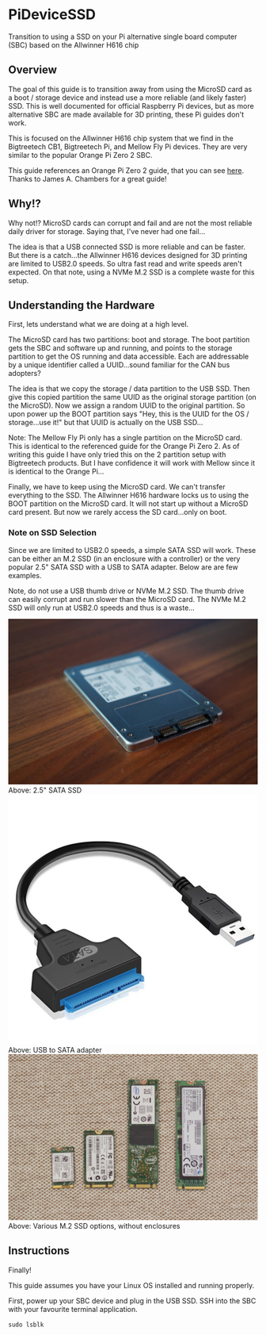 # PiDeviceSSD
Transition to using a SSD on your Pi alternative single board computer (SBC) based on the Allwinner H616 chip

## Overview
The goal of this guide is to transition away from using the MicroSD card as a boot / storage device and instead use a more reliable (and likely faster) SSD. This is well documented for official Raspberry Pi devices, but as more alternative SBC are made available for 3D printing, these Pi guides don't work.

This is focused on the Allwinner H616 chip system that we find in the Bigtreetech CB1, Bigtreetech Pi, and Mellow Fly Pi devices. They are very similar to the popular Orange Pi Zero 2 SBC.

This guide references an Orange Pi Zero 2 guide, that you can see [here](https://jamesachambers.com/orange-pi-zero-2-usb-ssd-boot-guide/ "Orange Pi Zero 2 USB SSD Boot Guide"). Thanks to James A. Chambers for a great guide!

## Why!?
Why not!? MicroSD cards can corrupt and fail and are not the most reliable daily driver for storage. Saying that, I've never had one fail...

The idea is that a USB connected SSD is more reliable and can be faster. But there is a catch...the Allwinner H616 devices designed for 3D printing are limited to USB2.0 speeds. So ultra fast read and write speeds aren't expected. On that note, using a NVMe M.2 SSD is a complete waste for this setup.

## Understanding the Hardware
First, lets understand what we are doing at a high level.

The MicroSD card has two partitions: boot and storage. The boot partition gets the SBC and software up and running, and points to the storage partition to get the OS running and data accessible. Each are addressable by a unique identifier called a UUID...sound familiar for the CAN bus adopters?

The idea is that we copy the storage / data partition to the USB SSD. Then give this copied partition the same UUID as the original storage partition (on the MicroSD). Now we assign a random UUID to the original partition. So upon power up the BOOT partition says "Hey, this is the UUID for the OS / storage...use it!" but that UUID is actually on the USB SSD...

Note: The Mellow Fly Pi only has a single partition on the MicroSD card. This is identical to the referenced guide for the Orange Pi Zero 2. As of writing this guide I have only tried this on the 2 partition setup with Bigtreetech products. But I have confidence it will work with Mellow since it is identical to the Orange Pi...

Finally, we have to keep using the MicroSD card. We can't transfer everything to the SSD. The Allwinner H616 hardware locks us to using the BOOT partition on the MicroSD card. It will not start up without a MicroSD card present. But now we rarely access the SD card...only on boot.

### Note on SSD Selection
Since we are limited to USB2.0 speeds, a simple SATA SSD will work. These can be either an M.2 SSD (in an enclosure with a controller) or the very popular 2.5" SATA SSD with a USB to SATA adapter. Below are are few examples.

Note, do not use a USB thumb drive or NVMe M.2 SSD. The thumb drive can easily corrupt and run slower than the MicroSD card. The NVMe M.2 SSD will only run at USB2.0 speeds and thus is a waste...

<picture>
  <img alt="SATA SSD" src="./images/ssd.jpg">
</picture>
Above: 2.5" SATA SSD

<picture>
  <img alt="USB to SATA Adapter" src="./images/sata_usb_adapter.jpeg">
</picture>
Above: USB to SATA adapter

<picture>
  <img alt="M.2 SSD" src="./images/m2_ssd.jpg">
</picture>
Above: Various M.2 SSD options, without enclosures

## Instructions
Finally!

This guide assumes you have your Linux OS installed and running properly.

First, power up your SBC device and plug in the USB SSD.
SSH into the SBC with your favourite terminal application.

```
sudo lsblk
```


